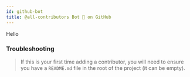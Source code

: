 ```yaml
---
id: github-bot
title: @all-contributors Bot 🤖 on GitHub
---
```


Hello






### Troubleshooting

> If this is your first time adding a contributor, you will need to ensure you have a `README.md` file in the root of the project (it can be empty).

